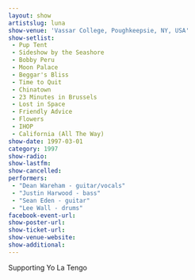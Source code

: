 ```yaml
---
layout: show
artistslug: luna
show-venue: 'Vassar College, Poughkeepsie, NY, USA'
show-setlist: 
 - Pup Tent
 - Sideshow by the Seashore
 - Bobby Peru
 - Moon Palace
 - Beggar's Bliss
 - Time to Quit
 - Chinatown
 - 23 Minutes in Brussels
 - Lost in Space
 - Friendly Advice
 - Flowers
 - IHOP
 - California (All The Way)
show-date: 1997-03-01
category: 1997
show-radio: 
show-lastfm: 
show-cancelled: 
performers: 
 - "Dean Wareham - guitar/vocals"
 - "Justin Harwood - bass"
 - "Sean Eden - guitar"
 - "Lee Wall - drums"
facebook-event-url: 
show-poster-url: 
show-ticket-url: 
show-venue-website: 
show-additional: 
---
```

Supporting Yo La Tengo
